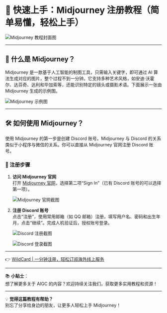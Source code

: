 # 🎁 快速上手：Midjourney 注册教程（简单易懂，轻松上手）

![Midjourney 教程封面图](https://internal-api-drive-stream.feishu.cn/space/api/box/stream/download/v2/cover/AYRabsgisoNj0AxCpO1cgO70npA/?fallback_source=1&amp;height=1280&amp;mount_node_token=XGardE2fFomXkPx0eQCcOr5NnZc&amp;mount_point=docx_image&amp;policy=equal&amp;width=1280)

---

## 🤖 什么是 Midjourney？

Midjourney 是一款基于人工智能的制图工具，只需输入关键字，即可通过 AI 算法生成对应的图片，整个过程不到一分钟。它支持多种艺术风格，如安迪·沃霍尔、达芬奇、达利和毕加索等，还能识别特定的镜头或摄影术语。下面展示一张由 Midjourney 生成的示例图。

![Midjourney 示例图](https://internal-api-drive-stream.feishu.cn/space/api/box/stream/download/v2/cover/YoYXbzfO7o60mMxPrircT3lSnaf/?fallback_source=1&amp;height=1280&amp;mount_node_token=OMiOdqsgYo2q2uxaamUcxpkpnIg&amp;mount_point=docx_image&amp;policy=equal&amp;width=1280)

---

## 🛠️ 如何使用 Midjourney？

使用 Midjourney 的第一步是创建 Discord 账号。Midjourney 与 Discord 的关系类似于小程序与微信的关系。你可以直接从 Midjourney 官网注册 Discord 账号。

### 📝 注册步骤

1. **访问 Midjourney 官网**  
   打开 [Midjourney 官网](https://bbtdd.com/WildCard)，选择第二项“Sign In”（已有 Discord 账号的可以选择第一项）。

   ![Midjourney 官网截图](https://internal-api-drive-stream.feishu.cn/space/api/box/stream/download/v2/cover/UMahbocwTofUxGx34i6c8D32nKe/?fallback_source=1&amp;height=1280&amp;mount_node_token=BqmKdYAEgoceaqxKG1CcXdutnk6&amp;mount_point=docx_image&amp;policy=equal&amp;width=1280)

2. **注册 Discord 账号**  
   点击“注册”，使用常用邮箱（如 QQ 邮箱）注册，填写用户名、密码和出生年月，点击“继续”。完成人机验证后，授权账号登录。

   ![Discord 注册截图](https://internal-api-drive-stream.feishu.cn/space/api/box/stream/download/v2/cover/MjJ9bwmQVoBNZmxFBeocfABhngc/?fallback_source=1&amp;height=1280&amp;mount_node_token=IieAdY2e6oqQUqxyWmZccXNMndh&amp;mount_point=docx_image&amp;policy=equal&amp;width=1280)

   ![Discord 登录截图](https://internal-api-drive-stream.feishu.cn/space/api/box/stream/download/v2/cover/FR8LbGWEbo9U4PxwTVdcwvTQnMT/?fallback_source=1&amp;height=1280&amp;mount_node_token=X4mudU8geoAqWixWi4Mct0MRnyg&amp;mount_point=docx_image&amp;policy=equal&amp;width=1280)

---

👉 [WildCard | 一分钟注册，轻松订阅海外线上服务](https://bbtdd.com/WildCard)

---

📚 **小贴士**：  
想了解更多关于 AIGC 的内容？欢迎持续关注我们，获取更多实用教程和资源！

---

💡 **觉得这篇教程有帮助？**  
别忘了分享给身边的朋友，让更多人轻松上手 Midjourney！